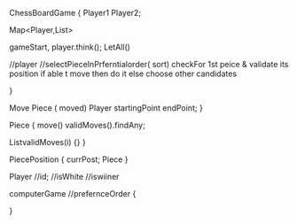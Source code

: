 ChessBoardGame
{
Player1
Player2;

Map<Player,List<PiecePosition>>

gameStart,
player.think();
LetAll()

//player
//selectPieceInPrferntialorder( sort)
checkFor 1st peice & validate its position 
if able t move then do it 
else choose other candidates

}

Move
Piece ( moved)
Player
startingPoint
endPoint; 
}

Piece
{
move()
validMoves().findAny;

List<Integer>validMoves(i)
{}
}

PiecePosition
{
currPost;
Piece
}

Player
//id;
//isWhite
//iswiiner




computerGame
//prefernceOrder
{


}

